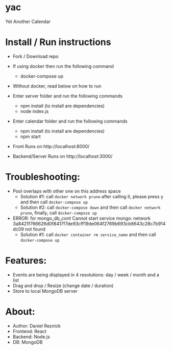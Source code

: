 # yac
Yet Another Calendar


Install / Run instructions
=====

- Fork / Download repo
- If using docker then run the following command
   - docker-compose up
- Without docker, read below on how to run
- Enter server folder and run the following commands
   - npm install (to install are dependencies)
   - node index.js

- Enter calendar folder and run the following commands
   - npm install (to install are dependencies)
   - npm start
   
- Front Runs on http://localhost:8000/   
- Backend/Server Runs on http://localhost:3000/


Troubleshooting:
=====

- Pool overlaps with other one on this address space
   - Solution #1: call `docker network prune` after calling it, please press y and then call `docker-compose up`
   - Solution #2: call `docker-compose down` and then call `docker network prune`, finally, call `docker-compose up`
- ERROR: for mongo_db_cont  Cannot start service mongo: network 3a8421f766626d0f8417f7de93cff19de064f2769b693cb6643c28c7b914dc09 not found
   - Solution #1: call `docker container rm service_name` and then call `docker-compose up`


Features:
=====

- Events are being displayed in 4 resolutions: day / week / month and a list
- Drag and drop / Resize  (change date / duration)
- Store to local MongoDB server 


About:
=====

- Author: Daniel Reznick
- Frontend: React
- Backend: Node.js
- DB: MongoDB
